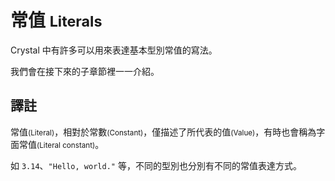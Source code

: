 # 常值 <small>Literals</small>

Crystal 中有許多可以用來表達基本型別常值的寫法。

我們會在接下來的子章節裡一一介紹。

## 譯註

常值<small>(Literal)</small>，相對於常數<small>(Constant)</small>，僅描述了所代表的值<small>(Value)</small>，有時也會稱為字面常值<small>(Literal constant)</small>。

如 `3.14`、`"Hello, world."` 等，不同的型別也分別有不同的常值表達方式。
